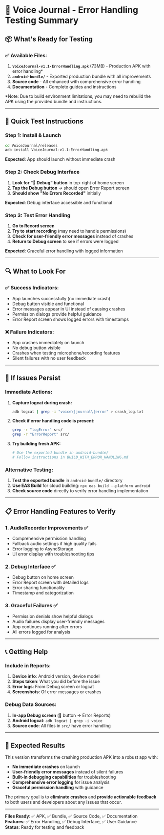 # 🧪 Voice Journal - Error Handling Testing Summary

## 📦 **What's Ready for Testing**

### ✅ **Available Files:**
1. **`VoiceJournal-v1.1-ErrorHandling.apk`** (73MB) - Production APK with error handling*
2. **`android-bundle/`** - Exported production bundle with all improvements
3. **Source code** - All enhanced with comprehensive error handling
4. **Documentation** - Complete guides and instructions

*Note: Due to build environment limitations, you may need to rebuild the APK using the provided bundle and instructions.

---

## 🚀 **Quick Test Instructions**

### **Step 1: Install & Launch**
```bash
cd VoiceJournal/releases
adb install VoiceJournal-v1.1-ErrorHandling.apk
```

**Expected**: App should launch without immediate crash

### **Step 2: Check Debug Interface**
1. **Look for "🔧 Debug" button** in top-right of home screen
2. **Tap the Debug button** → should open Error Report screen
3. **Should show "No Errors Recorded"** initially

**Expected**: Debug interface accessible and functional

### **Step 3: Test Error Handling**
1. **Go to Record screen**
2. **Try to start recording** (may need to handle permissions)
3. **Check for user-friendly error messages** instead of crashes
4. **Return to Debug screen** to see if errors were logged

**Expected**: Graceful error handling with logged information

---

## 🔍 **What to Look For**

### **✅ Success Indicators:**
- App launches successfully (no immediate crash)
- Debug button visible and functional
- Error messages appear in UI instead of causing crashes
- Permission dialogs provide helpful guidance
- Error Report screen shows logged errors with timestamps

### **❌ Failure Indicators:**
- App crashes immediately on launch
- No debug button visible
- Crashes when testing microphone/recording features
- Silent failures with no user feedback

---

## 🐛 **If Issues Persist**

### **Immediate Actions:**
1. **Capture logcat during crash:**
   ```bash
   adb logcat | grep -i "voice\|journal\|error" > crash_log.txt
   ```

2. **Check if error handling code is present:**
   ```bash
   grep -r "logError" src/
   grep -r "ErrorReport" src/
   ```

3. **Try building fresh APK:**
   ```bash
   # Use the exported bundle in android-bundle/
   # Follow instructions in BUILD_WITH_ERROR_HANDLING.md
   ```

### **Alternative Testing:**
1. **Test the exported bundle** in `android-bundle/` directory
2. **Use EAS Build** for cloud building: `npx eas build --platform android`
3. **Check source code** directly to verify error handling implementation

---

## 📋 **Error Handling Features to Verify**

### **1. AudioRecorder Improvements** ✅
- Comprehensive permission handling
- Fallback audio settings if high quality fails
- Error logging to AsyncStorage
- UI error display with troubleshooting tips

### **2. Debug Interface** ✅
- Debug button on home screen
- Error Report screen with detailed logs
- Error sharing functionality
- Timestamp and categorization

### **3. Graceful Failures** ✅
- Permission denials show helpful dialogs
- Audio failures display user-friendly messages
- App continues running after errors
- All errors logged for analysis

---

## 📞 **Getting Help**

### **Include in Reports:**
1. **Device info**: Android version, device model
2. **Steps taken**: What you did before the issue
3. **Error logs**: From Debug screen or logcat
4. **Screenshots**: Of error messages or crashes

### **Debug Data Sources:**
1. **In-app Debug screen** (🔧 button → Error Reports)
2. **Android logcat**: `adb logcat | grep -i voice`
3. **Source code**: All files in `src/` have error handling

---

## 🎯 **Expected Results**

This version transforms the crashing production APK into a robust app with:

- **No immediate crashes** on launch
- **User-friendly error messages** instead of silent failures
- **Built-in debugging capabilities** for troubleshooting
- **Comprehensive error logging** for issue analysis
- **Graceful permission handling** with guidance

The primary goal is to **eliminate crashes** and **provide actionable feedback** to both users and developers about any issues that occur.

---

**Files Ready**: ✅ APK, ✅ Bundle, ✅ Source Code, ✅ Documentation  
**Features**: ✅ Error Handling, ✅ Debug Interface, ✅ User Guidance  
**Status**: Ready for testing and feedback